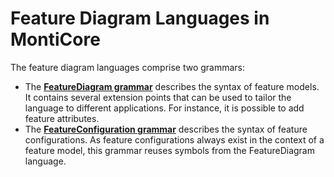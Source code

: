 <!-- (c) https://github.com/MontiCore/monticore -->
# Feature Diagram Languages in MontiCore

The feature diagram languages comprise two grammars: 
* The **[FeatureDiagram grammar](fd-lang/src/main/grammars/FeatureDiagram.mc4)** describes the syntax
of feature models. It contains several extension points that can be used to tailor the language to 
different applications. For instance, it is possible to add feature attributes.
* The **[FeatureConfiguration grammar](fd-lang/src/main/grammars/FeatureDiagram.mc4)** describes the syntax
of feature configurations. As feature configurations always exist in the context of a feature model, this 
grammar reuses symbols from the FeatureDiagram language.


